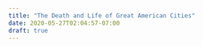 ```yaml
---
title: "The Death and Life of Great American Cities"
date: 2020-05-27T02:04:57-07:00
draft: true
---
```


